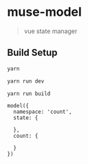 # muse-model

> vue state manager

## Build Setup

``` bash
yarn

yarn run dev

yarn run build
```

```
model({
  namespace: 'count',
  state: {

  },
  count: {

  }
})
```
